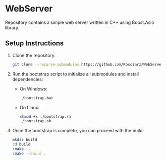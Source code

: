 ﻿# WebServer

Repository contains a simple web server written in C++ using Boost.Asio library.

## Setup Instructions

1. Clone the repository:

    ```bash
    git clone --recurse-submodules https://github.com/Kosciarz/WebServer.git
    ```

2. Run the bootstrap script to initialize all submodules and install dependencies:
    - On Windows:

      ```bash
      ./bootstrap.bat
      ```

    - On Linux:

      ```bash
      chmod +x ./bootstrap.sh
      ./bootstrap.sh
      ```

3. Once the bootstrap is complete, you can proceed with the build:

    ```bash
    mkdir build
    cd build
    cmake ..
    cmake --build .
    ```

